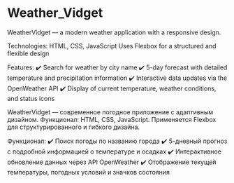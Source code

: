 # Weather_Vidget

WeatherVidget — a modern weather application with a responsive design.

Technologies: HTML, CSS, JavaScript
Uses Flexbox for a structured and flexible design

Features:
✔️ Search for weather by city name
✔️ 5-day forecast with detailed temperature and precipitation information
✔️ Interactive data updates via the OpenWeather API
✔️ Display of current temperature, weather conditions, and status icons

WeatherVidget — современное погодное приложение с адаптивным дизайном.
Функционал: HTML, CSS, JavaScript.
Применяется Flexbox для структурированного и гибкого дизайна.

Функционал:
✔️ Поиск погоды по названию города
✔️ 5-дневный прогноз с подробной информацией о температуре и осадках
✔️ Интерактивное обновление данных через API OpenWeather
✔️ Отображение текущей температуры, погодных условий и значков состояния
